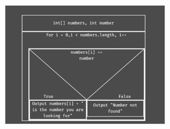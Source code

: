 ![Nasi Schneider Diagramm](https://raw.githubusercontent.com/ensar-adesso/Lineare-Suche/refs/heads/main/nasi-schneider.png)
